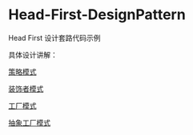 # Head-First-DesignPattern
Head First 设计套路代码示例


具体设计讲解：

[策略模式](http://leewongsnail.github.io/2016/09/12/stragtery-model/)


[装饰者模式](http://leewongsnail.github.io/2016/09/18/DecoratorMode/)

[工厂模式](http://leewongsnail.github.io/2016/09/26/Factory-Pattern/)

[抽象工厂模式](http://leewongsnail.github.io/2016/09/27/AbstractFactoryPattern/)
